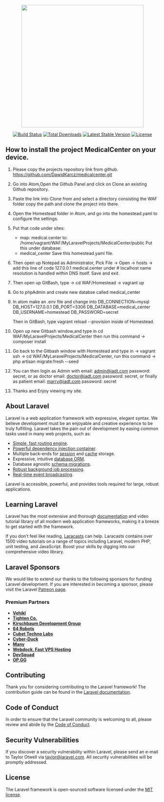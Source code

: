 <p align="center"><a href="https://laravel.com" target="_blank"><img src="https://raw.githubusercontent.com/laravel/art/master/logo-lockup/5%20SVG/2%20CMYK/1%20Full%20Color/laravel-logolockup-cmyk-red.svg" width="400"></a></p>

<p align="center">
<a href="https://travis-ci.org/laravel/framework"><img src="https://travis-ci.org/laravel/framework.svg" alt="Build Status"></a>
<a href="https://packagist.org/packages/laravel/framework"><img src="https://img.shields.io/packagist/dt/laravel/framework" alt="Total Downloads"></a>
<a href="https://packagist.org/packages/laravel/framework"><img src="https://img.shields.io/packagist/v/laravel/framework" alt="Latest Stable Version"></a>
<a href="https://packagist.org/packages/laravel/framework"><img src="https://img.shields.io/packagist/l/laravel/framework" alt="License"></a>
</p>

## How to install the project MedicalCenter on your device.
1) Please copy the projects repository link from github. https://github.com/DawidKarcz/medicalcenter.git
2) Go into Atom,Open the Github Panel and click on Clone an existing Github repository.
3) Paste the link into Clone from and select a directory consisting the WAF folder copy the path and clone the project into there.
4) Open the Homestead folder in Atom, and go into the homestead.yaml to configure the settings.
5) Put that code under sites: 
   - map: medical.center
      to: /home/vagrant/WAF/MyLaravelProjects/MedicalCenter/public
   Put this under database: 
   - medical_center
   Save this homestead.yaml file.
6) Then open up Notepad as Administrator, Pick File -> Open -> hosts -> add this line of code 127.0.0.1	medical.center under # localhost name resolution is handled within DNS itself. Save and exit.
7) Then open up GitBash, type -> cd WAF/Homestead -> vagrant up
8) Go to phpAdmin and create new databse called medical_center
9) In atom make an .env file and change into 
    DB_CONNECTION=mysql
    DB_HOST=127.0.0.1
    DB_PORT=3306
    DB_DATABASE=medical_center
    DB_USERNAME=homestead
    DB_PASSWORD=secret

    Then in GitBash, type vagrant reload --provision inside of Homestead.
10) Open up new Gitbash window,and type in cd WAF/MyLaravelProjects/MedicalCenter then run this command -> composer install
11) Go back to the Gitbash window with Homestead and type in -> vagrant ssh -> cd WAF/MyLaravelProjects/MedicalCenter, run this command -> php artisan migrate:fresh --seed
12) You can then login as Admin with email: admin@iadt.com password: secret, or as doctor email: doctor@iadt.com password: secret, or finally as patient email: marry@iadt.com password: secret
13) Thanks and Enjoy viewing my site.

## About Laravel

Laravel is a web application framework with expressive, elegant syntax. We believe development must be an enjoyable and creative experience to be truly fulfilling. Laravel takes the pain out of development by easing common tasks used in many web projects, such as:

- [Simple, fast routing engine](https://laravel.com/docs/routing).
- [Powerful dependency injection container](https://laravel.com/docs/container).
- Multiple back-ends for [session](https://laravel.com/docs/session) and [cache](https://laravel.com/docs/cache) storage.
- Expressive, intuitive [database ORM](https://laravel.com/docs/eloquent).
- Database agnostic [schema migrations](https://laravel.com/docs/migrations).
- [Robust background job processing](https://laravel.com/docs/queues).
- [Real-time event broadcasting](https://laravel.com/docs/broadcasting).

Laravel is accessible, powerful, and provides tools required for large, robust applications.

## Learning Laravel

Laravel has the most extensive and thorough [documentation](https://laravel.com/docs) and video tutorial library of all modern web application frameworks, making it a breeze to get started with the framework.

If you don't feel like reading, [Laracasts](https://laracasts.com) can help. Laracasts contains over 1500 video tutorials on a range of topics including Laravel, modern PHP, unit testing, and JavaScript. Boost your skills by digging into our comprehensive video library.

## Laravel Sponsors

We would like to extend our thanks to the following sponsors for funding Laravel development. If you are interested in becoming a sponsor, please visit the Laravel [Patreon page](https://patreon.com/taylorotwell).

### Premium Partners

- **[Vehikl](https://vehikl.com/)**
- **[Tighten Co.](https://tighten.co)**
- **[Kirschbaum Development Group](https://kirschbaumdevelopment.com)**
- **[64 Robots](https://64robots.com)**
- **[Cubet Techno Labs](https://cubettech.com)**
- **[Cyber-Duck](https://cyber-duck.co.uk)**
- **[Many](https://www.many.co.uk)**
- **[Webdock, Fast VPS Hosting](https://www.webdock.io/en)**
- **[DevSquad](https://devsquad.com)**
- **[OP.GG](https://op.gg)**

## Contributing

Thank you for considering contributing to the Laravel framework! The contribution guide can be found in the [Laravel documentation](https://laravel.com/docs/contributions).

## Code of Conduct

In order to ensure that the Laravel community is welcoming to all, please review and abide by the [Code of Conduct](https://laravel.com/docs/contributions#code-of-conduct).

## Security Vulnerabilities

If you discover a security vulnerability within Laravel, please send an e-mail to Taylor Otwell via [taylor@laravel.com](mailto:taylor@laravel.com). All security vulnerabilities will be promptly addressed.

## License

The Laravel framework is open-sourced software licensed under the [MIT license](https://opensource.org/licenses/MIT).
